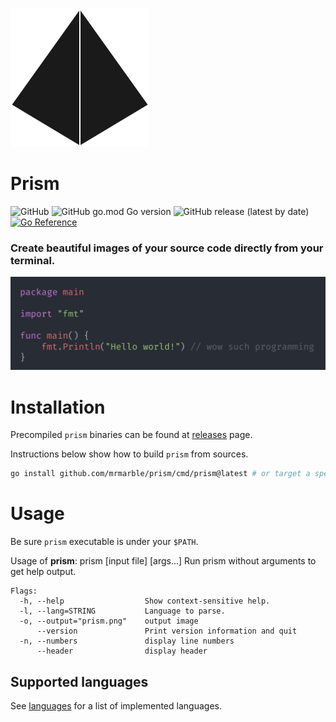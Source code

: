 ![logo](assets/logo.svg)
# Prism

![GitHub](https://img.shields.io/github/license/mrmarble/prism)
![GitHub go.mod Go version](https://img.shields.io/github/go-mod/go-version/mrmarble/prism)
![GitHub release (latest by date)](https://img.shields.io/github/v/release/mrmarble/prism)
[![Go Reference](https://pkg.go.dev/badge/github.com/mrmarble/prism.svg)](https://pkg.go.dev/github.com/mrmarble/prism)

### Create beautiful images of your source code directly from your terminal.

![example](assets/example.png)

# Installation

Precompiled `prism` binaries can be found at [releases](https://github.com/mrmarble/prism/releases) page.

Instructions below show how to build `prism` from sources.

```sh
go install github.com/mrmarble/prism/cmd/prism@latest # or target a specific version @v0.1.0
```
# Usage
Be sure `prism` executable is under your `$PATH`.

Usage of **prism**: prism [input file] [args...] Run prism without arguments to get help output.

```
Flags:
  -h, --help                  Show context-sensitive help.
  -l, --lang=STRING           Language to parse.
  -o, --output="prism.png"    output image
      --version               Print version information and quit
  -n, --numbers               display line numbers
      --header                display header
```

## Supported languages

See [languages](tokenizer/languages/) for a list of implemented languages.